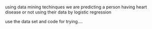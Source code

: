 using data mining techinques we are predicting a person having heart disease or not using their data
by logistic regression

use the data set and code for trying....
